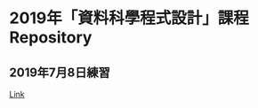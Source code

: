 # 2019年「資料科學程式設計」課程Repository

## 2019年7月8日練習
<a href="https://github.com/shainting/Data-Science-Programming/blob/master/Week01/20190708.ipynb">Link</a>

